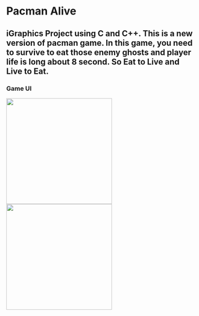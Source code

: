 # Pacman Alive

## iGraphics Project using C and C++. This is a new version of pacman game. In this game, you need to survive to eat those enemy ghosts and player life is long about 8 second. So Eat to Live and Live to Eat.

### Game UI

<img src="https://user-images.githubusercontent.com/34432093/140604958-316acc93-90e2-47db-ade6-13641bd75a7f.PNG" width="280" >

<img src="https://user-images.githubusercontent.com/34432093/140604961-d3c4a7c1-2527-4d9b-8941-e448e3124d6e.PNG" width="280" >
